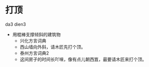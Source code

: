 # 打顶
da3 dien3
+ 用棍棒支撑倾斜的建筑物
  * 兴化方言词典
  - 西山墙向外斜，请木匠先打个顶。
  * 泰州方言词典2
  - 这间房子的时间长吖唻，像有点儿朝西笡，最要请木匠来打个顶。
